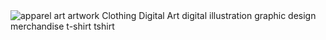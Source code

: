 <div class="ImageElement-root-kir ImageElement-loaded-icR"><img src="https://mir-s3-cdn-cf.behance.net/project_modules/1400/826769137150757.6205d73c1ca09.jpg" srcset="https://mir-s3-cdn-cf.behance.net/project_modules/disp/826769137150757.6205d73c1ca09.jpg 600w, https://mir-s3-cdn-cf.behance.net/project_modules/max_1200/826769137150757.6205d73c1ca09.jpg 1200w, https://mir-s3-cdn-cf.behance.net/project_modules/1400_opt_1/826769137150757.6205d73c1ca09.jpg 1400w, https://mir-s3-cdn-cf.behance.net/project_modules/fs/826769137150757.6205d73c1ca09.jpg 1920w" sizes="(max-width: 1400px) 100vw, 1400px" alt="apparel art artwork Clothing Digital Art  digital illustration graphic design  merchandise t-shirt tshirt" loading="lazy" class="ImageElement-image-SRv ImageElement-blockPointerEvents-Rkg"><!----></div>
